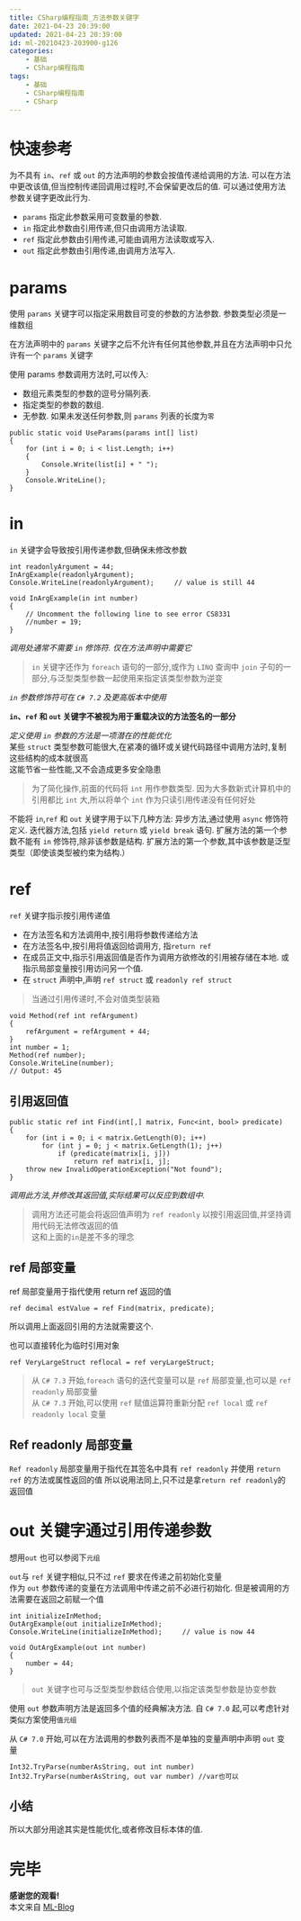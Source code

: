 ```yaml
---
title: CSharp编程指南_方法参数关键字
date: 2021-04-23 20:39:00
updated: 2021-04-23 20:39:00
id: ml-20210423-203900-g126
categories:
	- 基础
	- CSharp编程指南
tags: 
	- 基础
	- CSharp编程指南
	- CSharp
---
```


# 快速参考

为不具有 `in`、`ref` 或 `out` 的方法声明的参数会按值传递给调用的方法. 可以在方法中更改该值,但当控制传递回调用过程时,不会保留更改后的值. 可以通过使用方法参数关键字更改此行为.

* `params` 指定此参数采用可变数量的参数.
* `in` 指定此参数由引用传递,但只由调用方法读取.
* `ref` 指定此参数由引用传递,可能由调用方法读取或写入.
* `out` 指定此参数由引用传递,由调用方法写入.

<!--more-->

# params

使用 `params` 关键字可以指定采用数目可变的参数的方法参数. 参数类型必须是一维数组

在方法声明中的 `params` 关键字之后不允许有任何其他参数,并且在方法声明中只允许有一个 `params` 关键字

使用 params 参数调用方法时,可以传入:
* 数组元素类型的参数的逗号分隔列表.
* 指定类型的参数的数组.
* 无参数. 如果未发送任何参数,则 `params` 列表的长度为`零`

```CSharp
public static void UseParams(params int[] list)
{
	for (int i = 0; i < list.Length; i++)
	{
		Console.Write(list[i] + " ");
	}
	Console.WriteLine();
}
```

# in

`in` 关键字会导致按引用传递参数,但确保未修改参数
```CSharp
int readonlyArgument = 44;
InArgExample(readonlyArgument);
Console.WriteLine(readonlyArgument);     // value is still 44

void InArgExample(in int number)
{
    // Uncomment the following line to see error CS8331
    //number = 19;
}
```
*调用处通常不需要 `in` 修饰符. 仅在方法声明中需要它*

> `in` 关键字还作为 `foreach` 语句的一部分,或作为 `LINQ` 查询中 `join` 子句的一部分,与泛型类型参数一起使用来指定该类型参数为逆变

*`in` 参数修饰符可在 `C# 7.2` 及更高版本中使用*

**`in`、`ref` 和 `out` 关键字不被视为用于重载决议的方法签名的一部分**

*定义使用 `in` 参数的方法是一项潜在的性能优化*  
 某些 `struct` 类型参数可能很大,在紧凑的循环或关键代码路径中调用方法时,复制这些结构的成本就很高  
 这能节省一些性能,又不会造成更多安全隐患

> 为了简化操作,前面的代码将 `int` 用作参数类型. 因为大多数新式计算机中的引用都比 `int` 大,所以将单个 `int` 作为只读引用传递没有任何好处

不能将 `in`,`ref` 和 `out` 关键字用于以下几种方法:
异步方法,通过使用 `async` 修饰符定义.
迭代器方法,包括 `yield return` 或 `yield break` 语句.
扩展方法的第一个参数不能有 `in` 修饰符,除非该参数是结构.
扩展方法的第一个参数,其中该参数是泛型类型（即使该类型被约束为结构.）

# ref

`ref` 关键字指示按引用传递值

* 在方法签名和方法调用中,按引用将参数传递给方法
* 在方法签名中,按引用将值返回给调用方, 指`return ref`
* 在成员正文中,指示引用返回值是否作为调用方欲修改的引用被存储在本地. 或指示局部变量按引用访问另一个值.
* 在 `struct` 声明中,声明 `ref struct` 或 `readonly ref struct`

> 当通过引用传递时,不会对值类型装箱

```CSharp
void Method(ref int refArgument)
{
    refArgument = refArgument + 44;
}
int number = 1;
Method(ref number);
Console.WriteLine(number);
// Output: 45
```

## 引用返回值

```CSharp
public static ref int Find(int[,] matrix, Func<int, bool> predicate)
{
    for (int i = 0; i < matrix.GetLength(0); i++)
        for (int j = 0; j < matrix.GetLength(1); j++)
            if (predicate(matrix[i, j]))
                return ref matrix[i, j];
    throw new InvalidOperationException("Not found");
}
```
*调用此方法,并修改其返回值,实际结果可以反应到数组中.*

> 调用方法还可能会将返回值声明为 `ref readonly` 以按引用返回值,并坚持调用代码无法修改返回的值  
> 这和上面的`in`是差不多的理念

## ref 局部变量

ref 局部变量用于指代使用 return ref 返回的值
```CSharp
ref decimal estValue = ref Find(matrix, predicate);
```
所以调用上面返回引用的方法就需要这个.

也可以直接转化为临时引用对象
```CSharp
ref VeryLargeStruct reflocal = ref veryLargeStruct;
```

> 从 `C# 7.3` 开始,`foreach` 语句的迭代变量可以是 `ref` 局部变量,也可以是 `ref readonly` 局部变量  
> 从 `C# 7.3` 开始,可以使用 `ref` 赋值运算符重新分配 `ref local` 或 `ref readonly local` 变量

## Ref readonly 局部变量

`Ref readonly` 局部变量用于指代在其签名中具有 `ref readonly` 并使用 `return ref` 的方法或属性返回的值
所以说用法同上,只不过是拿`return ref readonly`的返回值

# out 关键字通过引用传递参数

想用`out` 也可以参阅下`元组`

`out`与 `ref` 关键字相似,只不过 `ref` 要求在传递之前初始化变量  
作为 `out` 参数传递的变量在方法调用中传递之前不必进行初始化. 但是被调用的方法需要在返回之前赋一个值

```CSharp
int initializeInMethod;
OutArgExample(out initializeInMethod);
Console.WriteLine(initializeInMethod);     // value is now 44

void OutArgExample(out int number)
{
    number = 44;
}
```

> `out` 关键字也可与泛型类型参数结合使用,以指定该类型参数是协变参数

使用 `out` 参数声明方法是返回多个值的经典解决方法. 自 `C# 7.0` 起,可以考虑针对类似方案使用`值元组`

从 `C# 7.0` 开始,可以在方法调用的参数列表而不是单独的变量声明中声明 `out` 变量

```CSharp
Int32.TryParse(numberAsString, out int number)
Int32.TryParse(numberAsString, out var number) //var也可以
```

## 小结

所以大部分用途其实是性能优化,或者修改目标本体的值.

# 完毕

**感谢您的观看!**  
本文来自 [ML-Blog][ML-Blog_Link]

<!-- 图片 -->

<!-- 链接 -->

<!-- 水印 -->
[ML-Blog_Link]:https://userminghaoli.github.io/ "我的博客"
